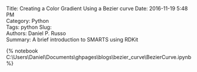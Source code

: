 Title: Creating a Color Gradient Using a Bezier curve 
Date: 2016-11-19 5:48 PM  
Category: Python  
Tags: python
Slug:  
Authors: Daniel P. Russo  
Summary: A brief introduction to SMARTS using RDKit  


{% notebook C:\Users\Daniel\Documents\ghpages\blogs\bezier_curve\BezierCurve.ipynb %}